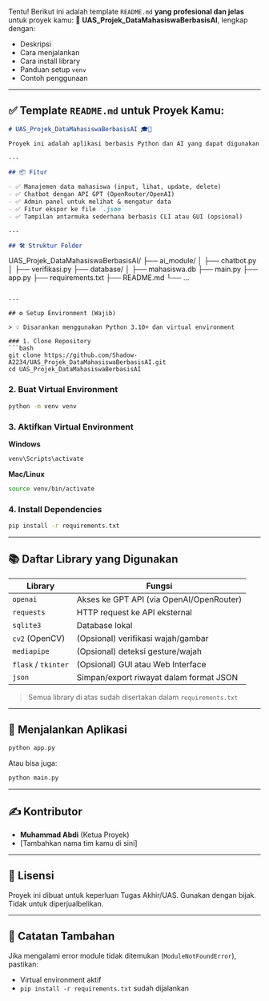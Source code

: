 Tentu! Berikut ini adalah template `README.md` **yang profesional dan jelas** untuk proyek kamu:
🧠 **UAS\_Projek\_DataMahasiswaBerbasisAI**, lengkap dengan:

* Deskripsi
* Cara menjalankan
* Cara install library
* Panduan setup `venv`
* Contoh penggunaan

---

## ✅ Template `README.md` untuk Proyek Kamu:

```markdown
# UAS_Projek_DataMahasiswaBerbasisAI 🎓🤖

Proyek ini adalah aplikasi berbasis Python dan AI yang dapat digunakan untuk **mengelola data mahasiswa** serta menyediakan fitur **chatbot berbasis GPT**. Proyek ini menggunakan berbagai library AI dan GUI serta menyimpan data di database SQLite.

---

## 📦 Fitur

- ✅ Manajemen data mahasiswa (input, lihat, update, delete)
- ✅ Chatbot dengan API GPT (OpenRouter/OpenAI)
- ✅ Admin panel untuk melihat & mengatur data
- ✅ Fitur ekspor ke file `.json`
- ✅ Tampilan antarmuka sederhana berbasis CLI atau GUI (opsional)

---

## 🛠️ Struktur Folder

```

UAS\_Projek\_DataMahasiswaBerbasisAI/
├── ai\_module/
│   ├── chatbot.py
│   ├── verifikasi.py
├── database/
│   ├── mahasiswa.db
├── main.py
├── app.py
├── requirements.txt
├── README.md
└── ...

````

---

## ⚙️ Setup Environment (Wajib)

> 💡 Disarankan menggunakan Python 3.10+ dan virtual environment

### 1. Clone Repository
```bash
git clone https://github.com/Shadow-A2234/UAS_Projek_DataMahasiswaBerbasisAI.git
cd UAS_Projek_DataMahasiswaBerbasisAI
````

### 2. Buat Virtual Environment

```bash
python -m venv venv
```

### 3. Aktifkan Virtual Environment

**Windows**

```bash
venv\Scripts\activate
```

**Mac/Linux**

```bash
source venv/bin/activate
```

### 4. Install Dependencies

```bash
pip install -r requirements.txt
```

---

## 📚 Daftar Library yang Digunakan

| Library             | Fungsi                                   |
| ------------------- | ---------------------------------------- |
| `openai`            | Akses ke GPT API (via OpenAI/OpenRouter) |
| `requests`          | HTTP request ke API eksternal            |
| `sqlite3`           | Database lokal                           |
| `cv2` (OpenCV)      | (Opsional) verifikasi wajah/gambar       |
| `mediapipe`         | (Opsional) deteksi gesture/wajah         |
| `flask` / `tkinter` | (Opsional) GUI atau Web Interface        |
| `json`              | Simpan/export riwayat dalam format JSON  |

> Semua library di atas sudah disertakan dalam `requirements.txt`

---

## 🚀 Menjalankan Aplikasi

```bash
python app.py
```

Atau bisa juga:

```bash
python main.py
```

---

## ✍️ Kontributor

* **Muhammad Abdi** (Ketua Proyek)
* \[Tambahkan nama tim kamu di sini]

---

## 📄 Lisensi

Proyek ini dibuat untuk keperluan Tugas Akhir/UAS. Gunakan dengan bijak. Tidak untuk diperjualbelikan.

---

## 🧠 Catatan Tambahan

Jika mengalami error module tidak ditemukan (`ModuleNotFoundError`), pastikan:

* Virtual environment aktif
* `pip install -r requirements.txt` sudah dijalankan

```

